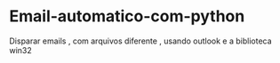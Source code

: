 # Email-automatico-com-python
Disparar emails , com arquivos diferente , usando outlook e a biblioteca win32
